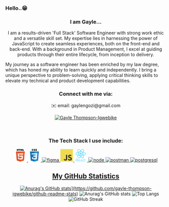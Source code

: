 ### Hello..😁



<h3 align="center">I am Gayle...</h1>

<p align="center">
I am a results-driven 'Full Stack' Software Engineer with strong work ethic and a versatile skill set. My expertise lies in harnessing the power of JavaScript to create seamless experiences, both on the front-end and back-end. With a background in Product Management, I excel at guiding products through their entire lifecycle, from inception to delivery.

My journey as a software engineer has been enriched by my law degree, which has honed my ability to learn quickly and independently. I bring a unique perspective to problem-solving, applying critical thinking skills to elevate my technical and product development capabilities.


</p>

<h3 align="center">Connect with me via: </h3>
<p align="center">✉️ email: gaylengozi@gmail.com</p>
<p align="center">
<a href="https://www.linkedin.com/in/gayle-thompson-igwebike/" target="blank"><img align="center" src="https://raw.githubusercontent.com/rahuldkjain/github-profile-readme-generator/master/src/images/icons/Social/linked-in-alt.svg" alt="Gayle Thompson-Igwebike" height="40" width="40" /></a>
</p>

<div id="header" align="center">
  <img src="https://komarev.com/ghpvc/?username=karleenmsrichards&style=flat-square&color=green" alt=""/>
</div>

<h3 align="center">The Tech Stack I use include:</h3>
<p align="center"> <a href="#" target="_blank" rel="noreferrer"> <img src="https://raw.githubusercontent.com/devicons/devicon/master/icons/html5/html5-original-wordmark.svg" alt="html5" width="40" height="40"/> <img src="https://raw.githubusercontent.com/devicons/devicon/master/icons/css3/css3-original-wordmark.svg" alt="css3" width="40" height="40"/> </a> <a href="#" target="_blank" rel="noreferrer">  </a> <a href="#" target="_blank" rel="noreferrer"> <img src="https://www.vectorlogo.zone/logos/figma/figma-icon.svg" alt="figma" width="40" height="40"/> </a>  <a href="#" target="_blank" rel="noreferrer"> <img src="https://raw.githubusercontent.com/devicons/devicon/master/icons/javascript/javascript-original.svg" alt="javascript" width="40" height="40"/> </a> <a href="#" target="_blank" rel="noreferrer"> <img src="https://raw.githubusercontent.com/devicons/devicon/master/icons/react/react-original-wordmark.svg" alt="react" width="40" height="40"/> </a> <a href="#" target="_blank" rel="noreferrer"> <img src="https://upload.wikimedia.org/wikipedia/commons/thumb/d/d9/Node.js_logo.svg/1180px-Node.js_logo.svg.png" alt="node" width="40" height="40"/> </a> </a> <a href="#" target="_blank" rel="noreferrer"> <img src="https://www.vectorlogo.zone/logos/getpostman/getpostman-icon.svg" alt="postman" width="40" height="40"/> </a> <a href="#" target="_blank" rel="noreferrer"> <img src="https://www.vectorlogo.zone/logos/postgresql/postgresql-icon.svg" alt="postgresql" width="40" height="40"/> </a> <a href="#" target="_blank" rel="noreferrer">  </p>

<h2 align="center"> My GitHub Statistics</h2>

<div align="center" >
  

![Anurag's GitHub stats](https://github-readme-stats.vercel.app/api?username=Gayle-Thompson-Igwebike)](https://github.com/gayle-thompson-igwebike/github-readme-stats)
![Anurag's GitHub stats](https://github-readme-stats.vercel.app/api?username=gayle-thompson-igwebike&show_icons=true)
![Top Langs](https://github-readme-stats.vercel.app/api/top-langs/?username=Gayle-Thompson-Igwebike&langs_count=5&theme=react&layout=compact)
![GitHub Streak](http://github-readme-streak-stats.herokuapp.com?user=gayle-thompson-igwebike&theme=react&count_private=true)

  </div>

<!--
**Gayle-Thompson-Igwebike/Gayle-Thompson-Igwebike** is a ✨ _special_ ✨ repository because its `README.md` (this file) appears on your GitHub profile.

Here are some ideas to get you started:

- 🔭 I’m currently working on ...
- 🌱 I’m currently learning ...
- 👯 I’m looking to collaborate on ...
- 🤔 I’m looking for help with ...
- 💬 Ask me about ...
- 📫 How to reach me: ...
- 😄 Pronouns: ...
- ⚡ Fun fact: ...
-->
